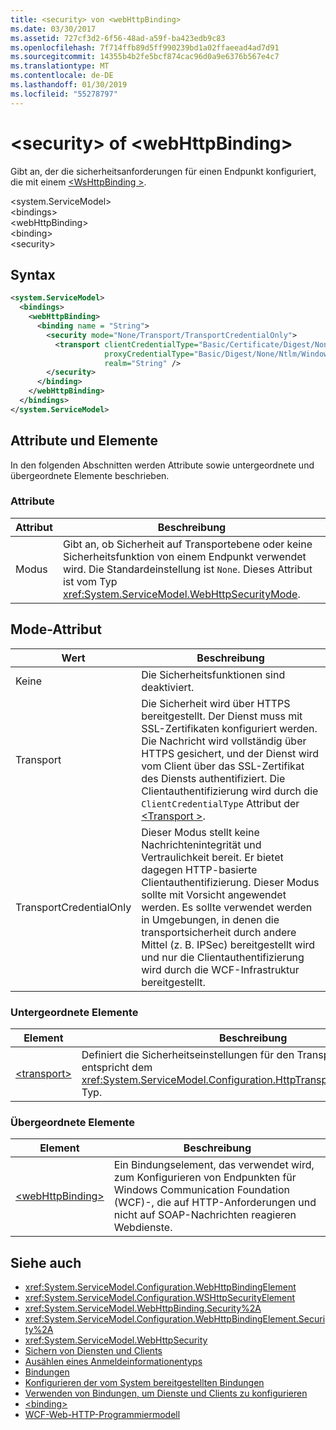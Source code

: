 ```yaml
---
title: <security> von <webHttpBinding>
ms.date: 03/30/2017
ms.assetid: 727cf3d2-6f56-48ad-a59f-ba423edb9c83
ms.openlocfilehash: 7f714ffb89d5ff990239bd1a02ffaeead4ad7d91
ms.sourcegitcommit: 14355b4b2fe5bcf874cac96d0a9e6376b567e4c7
ms.translationtype: MT
ms.contentlocale: de-DE
ms.lasthandoff: 01/30/2019
ms.locfileid: "55278797"
---
```

# <a name="security-of-webhttpbinding"></a>\<security> of \<webHttpBinding>
Gibt an, der die sicherheitsanforderungen für einen Endpunkt konfiguriert, die mit einem [ \<WsHttpBinding >](../../../../../docs/framework/configure-apps/file-schema/wcf/wshttpbinding.md).  
  
 \<system.ServiceModel>  
\<bindings>  
\<webHttpBinding>  
\<binding>  
\<security>  
  
## <a name="syntax"></a>Syntax  
  
```xml  
<system.ServiceModel>
  <bindings>
    <webHttpBinding>
      <binding name = "String">
        <security mode="None/Transport/TransportCredentialOnly">
          <transport clientCredentialType="Basic/Certificate/Digest/None/Ntlm/Windows"
                     proxyCredentialType="Basic/Digest/None/Ntlm/Windows"
                     realm="String" />
        </security>
      </binding>
    </webHttpBinding>
  </bindings>
</system.ServiceModel>
```  
  
## <a name="attributes-and-elements"></a>Attribute und Elemente  
 In den folgenden Abschnitten werden Attribute sowie untergeordnete und übergeordnete Elemente beschrieben.  
  
### <a name="attributes"></a>Attribute  
  
|Attribut|Beschreibung|  
|---------------|-----------------|  
|Modus|Gibt an, ob Sicherheit auf Transportebene oder keine Sicherheitsfunktion von einem Endpunkt verwendet wird. Die Standardeinstellung ist `None`. Dieses Attribut ist vom Typ <xref:System.ServiceModel.WebHttpSecurityMode>.|  
  
## <a name="mode-attribute"></a>Mode-Attribut  
  
|Wert|Beschreibung|  
|-----------|-----------------|  
|Keine|Die Sicherheitsfunktionen sind deaktiviert.|  
|Transport|Die Sicherheit wird über HTTPS bereitgestellt. Der Dienst muss mit SSL-Zertifikaten konfiguriert werden. Die Nachricht wird vollständig über HTTPS gesichert, und der Dienst wird vom Client über das SSL-Zertifikat des Diensts authentifiziert. Die Clientauthentifizierung wird durch die `ClientCredentialType` Attribut der [ \<Transport >](../../../../../docs/framework/configure-apps/file-schema/wcf/transport-of-webhttpbinding.md).|  
|TransportCredentialOnly|Dieser Modus stellt keine Nachrichtenintegrität und Vertraulichkeit bereit. Er bietet dagegen HTTP-basierte Clientauthentifizierung. Dieser Modus sollte mit Vorsicht angewendet werden. Es sollte verwendet werden in Umgebungen, in denen die transportsicherheit durch andere Mittel (z. B. IPSec) bereitgestellt wird und nur die Clientauthentifizierung wird durch die WCF-Infrastruktur bereitgestellt.|  
  
### <a name="child-elements"></a>Untergeordnete Elemente  
  
|Element|Beschreibung|  
|-------------|-----------------|  
|[\<transport>](../../../../../docs/framework/configure-apps/file-schema/wcf/transport-of-webhttpbinding.md)|Definiert die Sicherheitseinstellungen für den Transport. Dieses Element entspricht dem <xref:System.ServiceModel.Configuration.HttpTransportSecurityElement>-Typ.|  
  
### <a name="parent-elements"></a>Übergeordnete Elemente  
  
|Element|Beschreibung|  
|-------------|-----------------|  
|[\<webHttpBinding>](../../../../../docs/framework/configure-apps/file-schema/wcf/webhttpbinding.md)|Ein Bindungselement, das verwendet wird, zum Konfigurieren von Endpunkten für Windows Communication Foundation (WCF)-, die auf HTTP-Anforderungen und nicht auf SOAP-Nachrichten reagieren Webdienste.|  
  
## <a name="see-also"></a>Siehe auch
- <xref:System.ServiceModel.Configuration.WebHttpBindingElement>
- <xref:System.ServiceModel.Configuration.WSHttpSecurityElement>
- <xref:System.ServiceModel.WebHttpBinding.Security%2A>
- <xref:System.ServiceModel.Configuration.WebHttpBindingElement.Security%2A>
- <xref:System.ServiceModel.WebHttpSecurity>
- [Sichern von Diensten und Clients](../../../../../docs/framework/wcf/feature-details/securing-services-and-clients.md)
- [Ausählen eines Anmeldeinformationentyps](../../../../../docs/framework/wcf/feature-details/selecting-a-credential-type.md)
- [Bindungen](../../../../../docs/framework/wcf/bindings.md)
- [Konfigurieren der vom System bereitgestellten Bindungen](../../../../../docs/framework/wcf/feature-details/configuring-system-provided-bindings.md)
- [Verwenden von Bindungen, um Dienste und Clients zu konfigurieren](../../../../../docs/framework/wcf/using-bindings-to-configure-services-and-clients.md)
- [\<binding>](../../../../../docs/framework/misc/binding.md)
- [WCF-Web-HTTP-Programmiermodell](../../../../../docs/framework/wcf/feature-details/wcf-web-http-programming-model.md)
